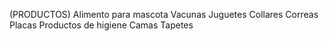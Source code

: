 (PRODUCTOS)
Alimento para mascota
Vacunas
Juguetes
Collares
Correas
Placas
Productos de higiene 
Camas 
Tapetes

